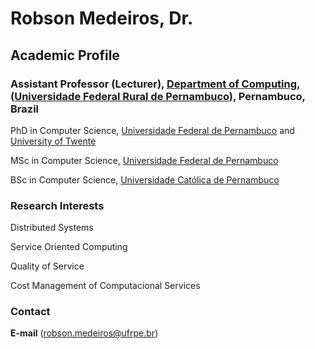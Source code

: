 # Robson Medeiros, Dr.

## Academic Profile




### Assistant Professor (Lecturer), [Department of Computing](http://dc.ufrpe.br), ([Universidade Federal Rural de Pernambuco](http://www.ufrpe.br)), Pernambuco, Brazil 

PhD in Computer Science, [Universidade Federal de Pernambuco](http://ufpe.br) and [University of Twente](https://www.utwente.nl/)

MSc in Computer Science, [Universidade Federal de Pernambuco](http://ufpe.br)

BSc in Computer Science, [Universidade Católica de Pernambuco](https://portal.unicap.br/)




### Research Interests

Distributed Systems

Service Oriented Computing

Quality of Service

Cost Management of Computacional Services




### Contact
**E-mail** ([robson.medeiros@ufrpe.br](mailto:robson.medeiros@ufrpe.br))
